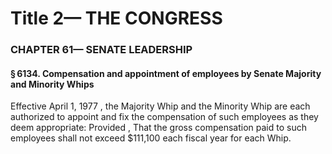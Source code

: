 
# Title 2— THE CONGRESS
### CHAPTER 61— SENATE LEADERSHIP
#### § 6134. Compensation and appointment of employees by Senate Majority and Minority Whips

Effective April 1, 1977 , the Majority Whip and the Minority Whip are each authorized to appoint and fix the compensation of such employees as they deem appropriate: Provided , That the gross compensation paid to such employees shall not exceed $111,100 each fiscal year for each Whip.
